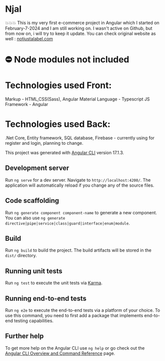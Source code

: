 # Njal

💥💥💥 This is my very first e-commerce project in Angular which I started on February-7-2024 and I am still working on. I wasn't active on Github, but from now on, i will try to keep it update. You can check original website as well : [notjustalabel.com](https://www.notjustalabel.com/)

# ⛔ Node modules not included

# Technologies used Front:
Markup - HTML,CSS(Sass), Angular Material
Language - Typescript
JS Framework - Angular

 # Technologies used Back:
 .Net Core,
 Entity framework,
 SQL database,
 Firebase - currently using for register and login, planning to change.

This project was generated with [Angular CLI](https://github.com/angular/angular-cli) version 17.1.3.

## Development server

Run `ng serve` for a dev server. Navigate to `http://localhost:4200/`. The application will automatically reload if you change any of the source files.

## Code scaffolding

Run `ng generate component component-name` to generate a new component. You can also use `ng generate directive|pipe|service|class|guard|interface|enum|module`.

## Build

Run `ng build` to build the project. The build artifacts will be stored in the `dist/` directory.

## Running unit tests

Run `ng test` to execute the unit tests via [Karma](https://karma-runner.github.io).

## Running end-to-end tests

Run `ng e2e` to execute the end-to-end tests via a platform of your choice. To use this command, you need to first add a package that implements end-to-end testing capabilities.

## Further help

To get more help on the Angular CLI use `ng help` or go check out the [Angular CLI Overview and Command Reference](https://angular.io/cli) page.
